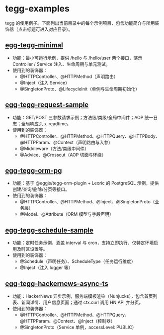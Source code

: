# tegg-examples

tegg 的使用例子。下面列出当前目录中的每个示例项目，包含功能简介与所用装饰器（点击标题可进入对应目录）。

## [egg-tegg-minimal](./egg-tegg-minimal/)
- 功能：最小可运行示例，提供 /hello 与 /hello/user 两个接口，演示 Controller / Service 注入、生命周期与单元测试。
- 使用到的装饰器：
  - @HTTPController、@HTTPMethod（声明路由）
  - @Inject（注入 Service）
  - @SingletonProto、@LifecycleInit（单例与生命周期初始化）

## [egg-tegg-request-sample](./egg-tegg-request-sample/)
- 功能：GET/POST 三参数请求示例；方法级/类级/全局中间件；AOP 统一日志；全局响应头 x-readtime。
- 使用到的装饰器：
  - @HTTPController、@HTTPMethod、@HTTPQuery、@HTTPBody、@HTTPParam、@Context（声明路由与入参）
  - @Middleware（方法/类级中间件）
  - @Advice、@Crosscut（AOP 切面与环绕）

## [egg-tegg-orm-pg](./egg-tegg-orm-pg/)
- 功能：基于 @eggjs/tegg-orm-plugin + Leoric 的 PostgreSQL 示例，提供创建/查询/删除/分页等接口。
- 使用到的装饰器：
  - @HTTPController、@HTTPMethod、@Inject、@SingletonProto（业务层）
  - @Model、@Attribute（ORM 模型与字段声明）

## [egg-tegg-schedule-sample](./egg-tegg-schedule-sample/)
- 功能：定时任务示例，涵盖 interval 与 cron，支持立即执行、仅特定环境启用及时区设置等。
- 使用到的装饰器：
  - @Schedule（声明任务）、ScheduleType（任务运行维度）
  - @Inject（注入 logger 等）

## [egg-tegg-hackernews-async-ts](./egg-tegg-hackernews-async-ts/)
- 功能：HackerNews 异步示例，服务端模板渲染（Nunjucks），包含首页列表、新闻详情、用户信息页面；通过 ctx.curl 调用 HN API 并分页。
- 使用到的装饰器：
  - @HTTPController、@HTTPMethod、@HTTPQuery、@HTTPParam、@Context、@Inject（控制器）
  - @SingletonProto（Service 单例，accessLevel: PUBLIC）
